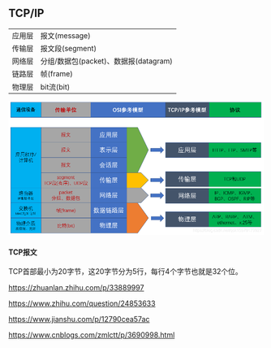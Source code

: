 ## TCP/IP

|        |                                       |
| ------ | ------------------------------------- |
| 应用层 | 报文(message)                         |
| 传输层 | 报文段(segment)                       |
| 网络层 | 分组/数据包(packet)、数据报(datagram) |
| 链路层 | 帧(frame)                             |
| 物理层 | bit流(bit)                            |

![七层](七层.png)

#### TCP报文

TCP首部最小为20字节，这20字节分为5行，每行4个字节也就是32个位。

https://zhuanlan.zhihu.com/p/33889997

https://www.zhihu.com/question/24853633

https://www.jianshu.com/p/12790cea57ac

https://www.cnblogs.com/zmlctt/p/3690998.html